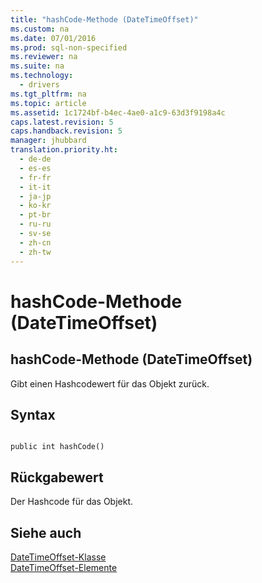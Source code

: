```yaml
---
title: "hashCode-Methode (DateTimeOffset)"
ms.custom: na
ms.date: 07/01/2016
ms.prod: sql-non-specified
ms.reviewer: na
ms.suite: na
ms.technology: 
  - drivers
ms.tgt_pltfrm: na
ms.topic: article
ms.assetid: 1c1724bf-b4ec-4ae0-a1c9-63d3f9198a4c
caps.latest.revision: 5
caps.handback.revision: 5
manager: jhubbard
translation.priority.ht: 
  - de-de
  - es-es
  - fr-fr
  - it-it
  - ja-jp
  - ko-kr
  - pt-br
  - ru-ru
  - sv-se
  - zh-cn
  - zh-tw
---
```

# hashCode-Methode (DateTimeOffset)
    
## hashCode\-Methode \(DateTimeOffset\)  
 Gibt einen Hashcodewert für das Objekt zurück.  
  
## Syntax  
  
```  
  
public int hashCode()  
```  
  
## Rückgabewert  
 Der Hashcode für das Objekt.  
  
## Siehe auch  
 [DateTimeOffset-Klasse](../content/DateTimeOffset-Class.md)   
 [DateTimeOffset-Elemente](../content/DateTimeOffset-Members.md)  
  
  